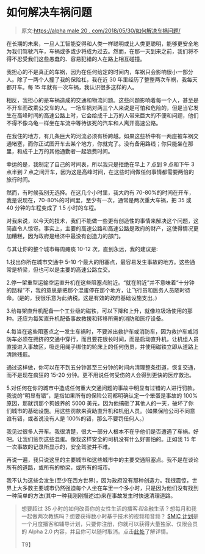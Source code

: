 # 如何解决车祸问题

> 原文:[https://alpha male 20 . com/2018/05/30/如何解决车祸问题/](https://alphamale20.com/2018/05/30/how-to-solve-the-car-accident-problem/)

在长期的未来，一旦人工智能变得和人类一样聪明或比人类更聪明，能够更安全地为我们驾驶汽车，车祸或多或少将成为过去。然而，在那一天到来之前，我们将不得不忍受我们这些愚蠢的、容易犯错的人在路上相互碰撞。

我担心的不是真正的车祸，因为在任何给定的时间内，车祸只会影响很小一部分人。除了一两个人撞了我的保险杠，我在近 30 年里经历了整整两次车祸，我每天都开车。每 15 年就有一次车祸，我认识很多这样的人。

相反，我担心的是车祸造成的交通和物流问题。这些问题影响着每一个人，甚至是不开车而改乘公交车的人。一场车祸对两三个人来说是可怕和危险的，但是当它发生在高峰时间的高速公路上时，它会给成千上万的人带来巨大的不便和问题，他们不得不像乌龟一样坐在车流中等待该死的汽车和人离开高速公路。

在我住的地方，有几条巨大的河流必须有桥跨越。如果这些桥中有一两座被车祸交通堵塞，而你正试图开车去某个地方，你就完了。没有备用路线；你只能坐在那里，和成千上万的其他通勤者一起浪费时间。

幸运的是，我制定了自己的时间表，所以我只是拒绝在早上 7 点到 9 点和下午 3 点半到 7 点之间开车，因为这是高峰时间，在这些时间做任何事情都需要两倍的旅行时间。

然而，有时候我别无选择。在这几个小时里，我大约有 70-80%的时间在开车，我是说现在，70-80%的时间里，至少有一次，通常是两次重大车祸，把 35 或 40 分钟的车程变成了 1.5 小时的车程。

对我来说，以今天的技术，我们不能做一些更有创造性的事情来解决这个问题，这简直令人惊讶。事实上，主要的高速公路和高速公路是政府的财产，这使得情况更加糟糕，因为政府是经济中最没有创造力的部门。

与其让你的整个城市每周瘫痪 10-12 次，直到永远，我的建议是:

1.找出你所在城市交通中 5-10 个最大的阻塞点，最容易发生事故的地方。这些通常是桥梁，但也可以是主要的高速公路立交。

2.停一架重型运输空运直升机在这些阻塞点附近。“就在附近”并不意味着“十分钟的路程”不，我的意思是把那个混蛋停在那个地方，让飞行员和医务人员随时待命。(是的，我很乐意为此纳税。这是有效的政府基础设施支出。)

3.给每架直升机配备一个工业级的磁铁，可以下降和上升，就像垃圾场使用的那种。还应为每架直升机配备事故救援和转移所需的消防和医疗设备。

4.每当在这些阻塞点之一发生车祸时，不要派出救护车或消防车，因为救护车或消防车必须在拥挤的交通中穿行，而且要花很长时间，而是启动直升机，让机组人员直接进入事故区，吸走用绳子绑住的轮床上的任何伤员，并使用磁铁立即从道路上清除残骸。

通过这样做，你可以在不到五分钟甚至三分钟的时间内清理整条街道，恢复交通，而不是现在疯狂的 15-20 分钟。更不用说任何受伤的人会得到更快的医疗救治。

5.对任何在你的城市中造成任何重大交通问题的事故中明显有过错的人进行罚款。我说的“明显有错”，是指如果所有的保险公司都明确认定一个笨蛋是事故的 100%原因，那就罚那个狗娘养的 5000 美元，因为他搞砸了其他人的一天，破坏了你们城市的基础设施。用这些罚款来资助直升机和机组人员。(如果保险公司不同意谁有错，或者说没有人是 100%的错，那么不要罚任何人。)

我见过很多人开车。我很清楚，很大一部分人根本不在乎他们是否遭遇了车祸。好吧。让我们惩罚这些混蛋。像我这样安全的司机没有什么好害怕的。正如我 15 年一次事故的记录所显示的，安全驾驶并不难。

再说一遍，我只说这里的主要城市和这些城市中的主要交通阻塞点。我不是在谈论所有的道路，或所有的桥梁，或所有的城市。

我不认为这些会发生(至少在西方世界)，因为政府没有那种创造力。我很震惊，世界上大多数主要城市仍然强迫每个人坐在车里一个多小时，只是因为他们没有找到一种简单的方法(其中一种我刚刚描述过)来在事故发生时快速清理道路。

> 想要超过 35 小时的如何改善你的女性生活的播客*和*金融生活？想每月和我一起做两次教练吗？想要获得数小时基于技术的视频和音频？ [SMIC 计划](https://alphamale20.kartra.com/page/vIL17)是一个月度播客和辅导计划，只要你注册，你就可以获得大量独家、仅限会员的 Alpha 2.0 内容，并且你可以随时取消。点击[此处](https://alphamale20.kartra.com/page/vIL17)了解详情。
> 
> T9】